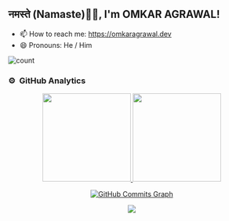 <h2>नमस्ते (Namaste)🙏🏻, I'm OMKAR AGRAWAL!</h2>

- 📫 How to reach me: https://omkaragrawal.dev
- 😄 Pronouns: He / Him
<!--
**Omkaragrawal/Omkaragrawal** is a ✨ _special_ ✨ repository because its `README.md` (this file) appears on your GitHub profile.
https://github.com/anuraghazra/github-readme-stats
<p align="center">
   [![OMKAR AGRAWAL's wakatime stats](https://github-readme-stats.vercel.app/api/wakatime?username=omkaragrawal)](https://github.com/anuraghazra/github-readme-stats)
</p>

<p align="center"> 
  <img src="https://profile-counter.glitch.me/omkaragrawal/count.svg" alt="Visitor Count" />
</p>

Here are some ideas to get you started:

- 🔭 I’m currently working on ...
- 🌱 I’m currently learning ...
- 👯 I’m looking to collaborate on ...
- 🤔 I’m looking for help with ...
- 💬 Ask me about ...
- ⚡ Fun fact: ...
-->

<p align="center">
   
![count](https://visitor-badge.glitch.me/badge?page_id=omkaragrawal.omkaragrawal)

</p>


### ⚙️ &nbsp;GitHub Analytics

<p align="center">
<a href="https://github.com/Omkaragrawal">
  <img height="180em" src="https://github-readme-stats-eight-theta.vercel.app/api?username=omkaragrawal&show_icons=true&theme=algolia&include_all_commits=true&count_private=true"/>
  <img height="180em" src="https://github-readme-stats-eight-theta.vercel.app/api/top-langs/?username=omkaragrawal&layout=compact&langs_count=8&theme=algolia"/>
</a>
</p>

<p align="center">
<a href="http://www.github.com/Omkaragrawal" target="_blank"><img src="https://github-readme-activity-graph.vercel.app/graph?username=Omkaragrawal&bg_color=1c1917&color=ffffff&line=0891b2&point=ffffff&area_color=1c1917&area=true&hide_border=true&custom_title=GitHub%20Commits%20Graph" alt="GitHub Commits Graph" /></a>
</p>

<p align="center">
  <img alig src="https://github-profile-trophy.vercel.app/?username=omkaragrawal&theme=dracula&margin-w=15&no-frame=true" />
</p>
